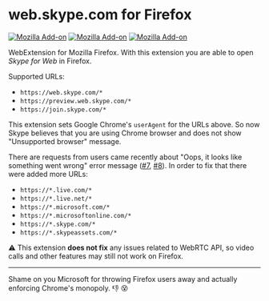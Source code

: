 # web.skype.com for Firefox

[![Mozilla Add-on](https://img.shields.io/amo/v/firefox-web-skype.svg)][addon]
[![Mozilla Add-on](https://img.shields.io/amo/stars/firefox-web-skype.svg)][reviews]
[![Mozilla Add-on](https://img.shields.io/amo/users/firefox-web-skype.svg)][addon]

WebExtension for Mozilla Firefox.
With this extension you are able to open *Skype for Web* in Firefox.

Supported URLs:

* `https://web.skype.com/*`
* `https://preview.web.skype.com/*`
* `https://join.skype.com/*`

This extension sets Google Chrome's `userAgent` for the URLs above.
So now Skype believes that you are using Chrome browser and does not show "Unsupported browser" message.

There are requests from users came recently about "Oops, it looks like something went wrong" error message ([#7], [#8]).
In order to fix that there were added more URLs:

* `https://*.live.com/*`
* `https://*.live.net/*`
* `https://*.microsoft.com/*`
* `https://*.microsoftonline.com/*`
* `https://*.skype.com/*`
* `https://*.skypeassets.com/*`

:warning: This extension **does not fix** any issues related to WebRTC API, so video calls and other features may still not work on Firefox.

---

Shame on you Microsoft for throwing Firefox users away and actually enforcing Chrome's monopoly. :-1: :dizzy_face:

[addon]: https://addons.mozilla.org/firefox/addon/firefox-web-skype/
[reviews]: https://addons.mozilla.org/firefox/addon/firefox-web-skype/reviews/
[#7]: https://github.com/phts/firefox-web-skype/issues/7
[#8]: https://github.com/phts/firefox-web-skype/issues/8
